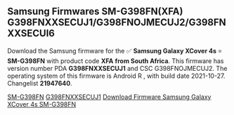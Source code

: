 <h2>Samsung Firmwares SM-G398FN(XFA) G398FNXXSECUJ1/G398FNOJMECUJ2/G398FNXXSECUI6</h2>
Download the Samsung firmware for the ✅ <strong>Samsung Galaxy XCover 4s </strong> ⭐ <strong>SM-G398FN</strong> with product code <strong>XFA</strong> <strong> from South Africa</strong>. This firmware has version number PDA <strong>G398FNXXSECUJ1</strong> and CSC G398FNOJMECUJ2. The operating system of this firmware is Android R , with build date 2021-10-27. Changelist <strong>21947640</strong>.


[SM-G398FN](https://samfirm.shop/samsung/model/SM-G398FN)
[G398FNXXSECUJ1](https://samfirm.shop/samsung/pda/G398FNXXSECUJ1)
[Download Firmware Samsung Galaxy XCover 4s SM-G398FN](https://samfirm.shop/samsung/firmware/469507)
